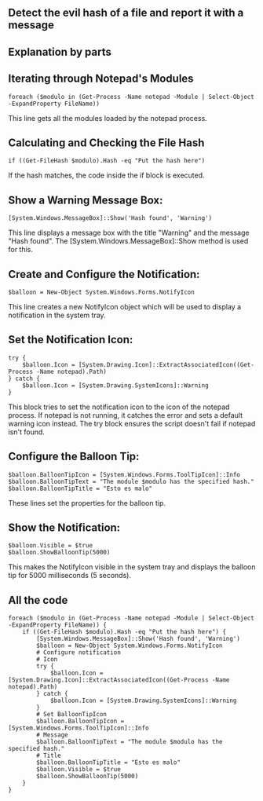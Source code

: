 ## Detect the evil hash of a file and report it with a message

## Explanation by parts

## Iterating through Notepad's Modules
```
foreach ($modulo in (Get-Process -Name notepad -Module | Select-Object -ExpandProperty FileName))
```
This line gets all the modules loaded by the notepad process.

## Calculating and Checking the File Hash
```
if ((Get-FileHash $modulo).Hash -eq "Put the hash here")
```
If the hash matches, the code inside the if block is executed.

## Show a Warning Message Box:
```
[System.Windows.MessageBox]::Show('Hash found', 'Warning')
```
This line displays a message box with the title "Warning" and the message "Hash found". The [System.Windows.MessageBox]::Show  method is used for this.

## Create and Configure the Notification:
```
$balloon = New-Object System.Windows.Forms.NotifyIcon
```
This line creates a new NotifyIcon object which will be used to display a notification in the system tray.

## Set the Notification Icon:
```
try {
    $balloon.Icon = [System.Drawing.Icon]::ExtractAssociatedIcon((Get-Process -Name notepad).Path)
} catch {
    $balloon.Icon = [System.Drawing.SystemIcons]::Warning
}
```
This block tries to set the notification icon to the icon of the notepad process. If notepad is not running, it catches the error and sets a default warning icon instead. The try block ensures the script doesn't fail if notepad isn't found.

## Configure the Balloon Tip:
```
$balloon.BalloonTipIcon = [System.Windows.Forms.ToolTipIcon]::Info
$balloon.BalloonTipText = "The module $modulo has the specified hash."
$balloon.BalloonTipTitle = "Esto es malo"
```
These lines set the properties for the balloon tip.

## Show the Notification:
```
$balloon.Visible = $true
$balloon.ShowBalloonTip(5000)

```
This makes the NotifyIcon visible in the system tray and displays the balloon tip for 5000 milliseconds (5 seconds).

## All the code
```
foreach ($modulo in (Get-Process -Name notepad -Module | Select-Object -ExpandProperty FileName)) {
    if ((Get-FileHash $modulo).Hash -eq "Put the hash here") {
        [System.Windows.MessageBox]::Show('Hash found', 'Warning')
        $balloon = New-Object System.Windows.Forms.NotifyIcon
        # Configure notification
        # Icon
        try {
            $balloon.Icon = [System.Drawing.Icon]::ExtractAssociatedIcon((Get-Process -Name notepad).Path)
        } catch {
            $balloon.Icon = [System.Drawing.SystemIcons]::Warning
        }
        # Set BalloonTipIcon
        $balloon.BalloonTipIcon = [System.Windows.Forms.ToolTipIcon]::Info
        # Message
        $balloon.BalloonTipText = "The module $modulo has the specified hash."
        # Title
        $balloon.BalloonTipTitle = "Esto es malo"
        $balloon.Visible = $true
        $balloon.ShowBalloonTip(5000)
    }
}
```
